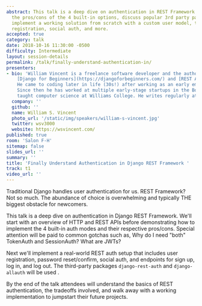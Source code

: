 ```yaml
---
abstract: This talk is a deep dive on authentication in REST Framework. We'll review
  the pros/cons of the 4 built-in options, discuss popular 3rd party packages, and
  implement a working solution from scratch with a custom user model, tokens, user
  registration, social auth, and more.
accepted: true
category: talk
date: 2018-10-16 11:30:00 -0500
difficulty: Intermediate
layout: session-details
permalink: /talk/finally-understand-authentication-in/
presenters:
- bio: 'William Vincent is a freelance software developer and the author of two books:
    [Django for Beginners](https://djangoforbeginners.com/) and [REST APIs with Django](https://restapiswithdjango.com/).
    He came to coding later in life (30s!) after working as an early employee at Quizlet.
    Since then he has worked at multiple early-stage startups in the Boston area and
    taught computer science at Williams College. He writes regularly at wsvincent.com.'
  company: ''
  github: ''
  name: William S. Vincent
  photo_url: '/static/img/speakers/william-s-vincent.jpg'
  twitter: wsv3000
  website: https://wsvincent.com/
published: true
room: 'Salon F-H'
sitemap: false
slides_url: ''
summary: ''
title: 'Finally Understand Authentication in Django REST Framework '
track: t1
video_url: ''
---
```


Traditional Django handles user authentication for us. REST Framework? Not so much. The abundance of choice is overwhelming and typically THE biggest obstacle for newcomers.

This talk is a deep dive on authentication in Django REST Framework. We'll start with an overview of HTTP and REST APIs before demonstrating how to implement the 4 built-in auth modes and their respective pros/cons. Special attention will be paid to common gotchas such as, Why do I need "both" TokenAuth and SessionAuth? What are JWTs?

Next we'll implement a real-world REST auth setup that includes user registration, password reset/confirm, social auth, and endpoints for sign up, log in, and log out. The third-party packages `django-rest-auth` and `django-allauth` will be used .

By the end of the talk attendees will understand the basics of REST authentication, the tradeoffs involved, and walk away with a working implementation to jumpstart their future projects.
